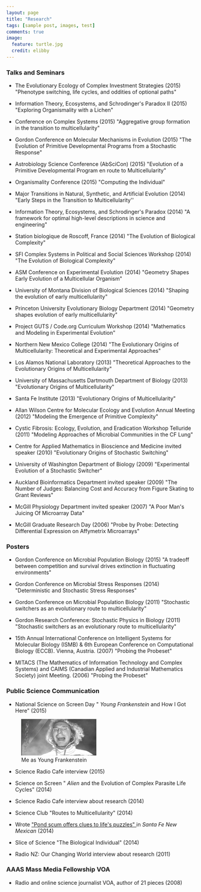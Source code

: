 ```yaml
---
layout: page
title: "Research"
tags: [sample post, images, test]
comments: true
image:
  feature: turtle.jpg
  credit: elibby
---
```



### Talks and Seminars
* The Evolutionary Ecology of Complex Investment Strategies (2015)
"Phenotype switching, life cycles, and oddities of optional paths"

* Information Theory, Ecosystems, and Schrodinger's Paradox II  (2015)
"Exploring Organismality with a Lichen"

* Conference on Complex Systems  (2015)
"Aggregative group formation in the transition to multicellularity"

* Gordon Conference on Molecular Mechanisms in Evolution  (2015)
"The Evolution of Primitive Developmental Programs from a Stochastic Response"

* Astrobiology Science Conference (AbSciCon)  (2015)
"Evolution of a Primitive Developmental Program en route to Multicellularity"

* Organismality Conference  (2015)
"Computing the Individual"

* Major Transitions in Natural, Synthetic, and Artificial Evolution  (2014)
"Early Steps in the Transition to Multicellularity''

* Information Theory, Ecosystems, and Schrodinger's Paradox  (2014)
"A framework for optimal high-level descriptions in science and engineering"

* Station biologique de Roscoff, France  (2014)
"The Evolution of Biological Complexity"

* SFI Complex Systems in Political and Social Sciences Workshop  (2014)
"The Evolution of Biological Complexity"
 
* ASM Conference on Experimental Evolution  (2014)
"Geometry Shapes Early Evolution of a Multicellular Organism"

* University of Montana Division of Biological Sciences  (2014)
"Shaping the evolution of early multicellularity"

* Princeton University Evolutionary Biology Department  (2014)
"Geometry shapes evolution of early multicellularity"

* Project GUTS / Code.org Curriculum Workshop  (2014)
"Mathematics and Modeling in Experimental Evolution"

* Northern New Mexico College  (2014)
"The Evolutionary Origins of Multicellularity: Theoretical and Experimental Approaches"

* Los Alamos National Laboratory  (2013)
"Theoretical Approaches to the Evolutionary Origins of Multicellularity"

* University of Massachusetts Dartmouth Department of Biology  (2013)
"Evolutionary Origins of Multicellularity"

* Santa Fe Institute  (2013)
"Evolutionary Origins of Multicellularity"

* Allan Wilson Centre for Molecular Ecology and Evolution Annual Meeting  (2012)
"Modeling the Emergence of Primitive Complexity"

* Cystic Fibrosis: Ecology, Evolution, and Eradication Workshop Telluride  (2011)
 "Modeling Approaches of Microbial Communities in the CF Lung"

* Centre for Applied Mathematics in Bioscience and Medicine invited speaker  (2010) 
"Evolutionary Origins of Stochastic Switching"

* University of Washington Department of Biology  (2009)
"Experimental Evolution of a Stochastic Switcher"

* Auckland Bioinformatics Department invited speaker  (2009)
"The Number of Judges: Balancing Cost and Accuracy from Figure Skating to Grant Reviews"

* McGill Physiology Department invited speaker  (2007)
"A Poor Man's Juicing Of Microarray Data"

* McGill Graduate Research Day (2006)
"Probe by Probe: Detecting Differential Expression on Affymetrix Microarrays"

### Posters
* Gordon Conference on Microbial Population Biology  (2015)
"A tradeoff between competition and survival drives extinction in fluctuating environments"

* Gordon Conference on Microbial Stress Responses  (2014)
"Deterministic and Stochastic Stress Responses"

* Gordon Conference on Microbial Population Biology  (2011)
"Stochastic switchers as an evolutionary route to multicellularity"

* Gordon Research Conference: Stochastic Physics in Biology  (2011)
"Stochastic switchers as an evolutionary route to multicellularity"

* 15th Annual International Conference on Intelligent Systems for Molecular Biology (ISMB) & 6th European Conference on Computational Biology (ECCB). Vienna, Austria.  (2007)
"Probing the Probeset"
 
* MITACS (The Mathematics of Information Technology and Complex Systems) and CAIMS (Canadian Applied and Industrial Mathematics Society) joint Meeting.  (2006)
"Probing the Probeset"

### Public Science Communication
* National Science on Screen Day "<I> Young Frankenstein </I> and How I Got Here"  (2015)

<figure>
<a href="/images/YoungFrank.jpg"><img src="/images/YoungFrank.jpg" width="200"></a>
<figcaption> Me as Young Frankenstein</figcaption>
</figure>

* Science Radio Cafe interview  (2015)

* Science on Screen "<I> Alien </I> and the Evolution of Complex Parasite Life Cycles"  (2014)
 
* Science Radio Cafe interview about research  (2014)
 
* Science Club "Routes to Multicellularity"  (2014)
  
* Wrote <a href="http://www.santafenewmexican.com/news/local_news/science-in-a-complex-world-pond-scum-offers-clues-to/article_f8b90c88-e239-5884-ae28-81fd479bf8d4.html?_dc=440917231375.35156"> "Pond scum offers clues to life's puzzles" </a> in <I> Santa Fe New Mexican </I> (2014)
 
* Slice of Science "The Biological Individual"  (2014)
 
* Radio NZ: Our Changing World interview about research  (2011)
 
### AAAS Mass Media Fellowship VOA

* Radio and online science journalist VOA, author of 21 pieces  (2008)







